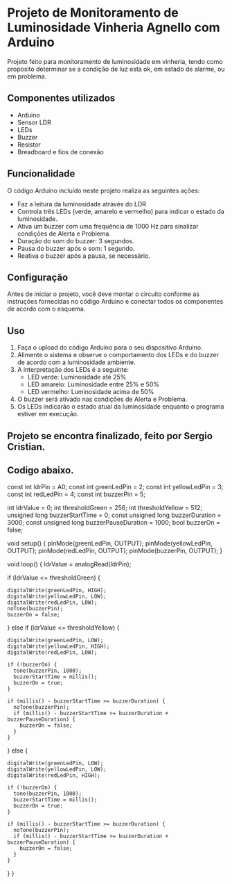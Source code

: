 # Projeto de Monitoramento de Luminosidade Vinheria Agnello com Arduino

Projeto feito para monitoramento de luminosidade em vinheria, tendo como proposito determinar se a condição de luz esta ok, em estado de alarme, ou em problema.

## Componentes utilizados

- Arduino
- Sensor LDR
- LEDs
- Buzzer
- Resistor
- Breadboard e fios de conexão

## Funcionalidade

O código Arduino incluído neste projeto realiza as seguintes ações:

- Faz a leitura da luminosidade através do LDR
- Controla três LEDs (verde, amarelo e vermelho) para indicar o estado da luminosidade.
- Ativa um buzzer com uma frequência de 1000 Hz para sinalizar condições de Alerta e Problema.
- Duração do som do buzzer: 3 segundos.
- Pausa do buzzer após o som: 1 segundo.
- Reativa o buzzer após a pausa, se necessário.

## Configuração

Antes de iniciar o projeto, você deve montar o circuito conforme as instruções fornecidas no código Arduino e conectar todos os componentes de acordo com o esquema.

## Uso

1. Faça o upload do código Arduino para o seu dispositivo Arduino.
2. Alimente o sistema e observe o comportamento dos LEDs e do buzzer de acordo com a luminosidade ambiente.
3. A interpretação dos LEDs é a seguinte:
   - LED verde: Luminosidade até 25%
   - LED amarelo: Luminosidade entre 25% e 50%
   - LED vermelho: Luminosidade acima de 50%
4. O buzzer será ativado nas condições de Alerta e Problema.
5. Os LEDs indicarão o estado atual da luminosidade enquanto o programa estiver em execução.

## Projeto se encontra finalizado, feito por Sergio Cristian.

## Codigo abaixo.

const int ldrPin = A0;
const int greenLedPin = 2;
const int yellowLedPin = 3;
const int redLedPin = 4;
const int buzzerPin = 5;

int ldrValue = 0;
int thresholdGreen = 256;
int thresholdYellow = 512;
unsigned long buzzerStartTime = 0;
const unsigned long buzzerDuration = 3000;
const unsigned long buzzerPauseDuration = 1000;
bool buzzerOn = false; 

void setup() {
  pinMode(greenLedPin, OUTPUT);
  pinMode(yellowLedPin, OUTPUT);
  pinMode(redLedPin, OUTPUT);
  pinMode(buzzerPin, OUTPUT);
}

void loop() {
  ldrValue = analogRead(ldrPin);

  if (ldrValue <= thresholdGreen) {
   
    digitalWrite(greenLedPin, HIGH);
    digitalWrite(yellowLedPin, LOW);
    digitalWrite(redLedPin, LOW);
    noTone(buzzerPin);
    buzzerOn = false;
  } else if (ldrValue <= thresholdYellow) {
    
    digitalWrite(greenLedPin, LOW);
    digitalWrite(yellowLedPin, HIGH);
    digitalWrite(redLedPin, LOW);
    
    if (!buzzerOn) {
      tone(buzzerPin, 1000);
      buzzerStartTime = millis();
      buzzerOn = true;
    }
    
    if (millis() - buzzerStartTime >= buzzerDuration) {
      noTone(buzzerPin);  
      if (millis() - buzzerStartTime >= buzzerDuration + buzzerPauseDuration) {
        buzzerOn = false;  
      }
    }
  } else {
    
    digitalWrite(greenLedPin, LOW);
    digitalWrite(yellowLedPin, LOW);
    digitalWrite(redLedPin, HIGH);
    
    if (!buzzerOn) {
      tone(buzzerPin, 1000);  
      buzzerStartTime = millis();
      buzzerOn = true;
    }
    
    if (millis() - buzzerStartTime >= buzzerDuration) {
      noTone(buzzerPin);  
      if (millis() - buzzerStartTime >= buzzerDuration + buzzerPauseDuration) {
        buzzerOn = false; 
      }
    }
  }
}
